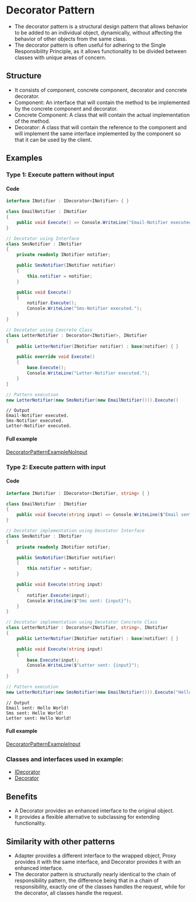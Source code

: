 ﻿
# Decorator Pattern

- The decorator pattern is a structural design pattern that allows behavior to be added to an individual object, dynamically, without affecting the behavior of other objects from the same class.
- The decorator pattern is often useful for adhering to the Single Responsibility Principle, as it allows functionality to be divided between classes with unique areas of concern.

## Structure

- It consists of component, concrete component, decorator and concrete decorator.
- Component: An interface that will contain the method to be implemented by the concrete component and decorator.
- Concrete Component: A class that will contain the actual implementation of the method.
- Decorator: A class that will contain the reference to the component and will implement the same interface implemented by the component so that it can be used by the client.


## Examples

### Type 1: Execute pattern without input

#### Code

```csharp
interface INotifier : IDecorator<INotifier> { }

class EmailNotifier : INotifier
{
    public void Execute() => Console.WriteLine("Email-Notifier executed.");
}

// Decotator using Interface
class SmsNotifier : INotifier
{
    private readonly INotifier notifier;

    public SmsNotifier(INotifier notifier)
    {
        this.notifier = notifier;
    }

    public void Execute()
    {
        notifier.Execute();
        Console.WriteLine("Sms-Notifier executed.");
    }
}

// Decotator using Concrete Class
class LetterNotifier : Decorator<INotifier>, INotifier
{
    public LetterNotifier(INotifier notifier) : base(notifier) { }

    public override void Execute()
    {
        base.Execute();
        Console.WriteLine("Letter-Notifier executed.");
    }
}

// Pattern execution
new LetterNotifier(new SmsNotifier(new EmailNotifier())).Execute()
```
```
// Output
Email-Notifier executed.
Sms-Notifier executed.
Letter-Notifier executed.
```

#### Full example

[DecoratorPatternExampleNoInput](./../../GofConsoleApp/Examples/Structural/DecoratorPattern/DecoratorPatternExampleNoInput.cs)


### Type 2: Execute pattern with input

#### Code

```csharp
interface INotifier : IDecorator<INotifier, string> { }

class EmailNotifier : INotifier
{
    public void Execute(string input) => Console.WriteLine($"Email sent: {input}");
}

// Decotator implementation using Decotator Interface
class SmsNotifier : INotifier
{
    private readonly INotifier notifier;

    public SmsNotifier(INotifier notifier)
    {
        this.notifier = notifier;
    }

    public void Execute(string input)
    {
        notifier.Execute(input);
        Console.WriteLine($"Sms sent: {input}");
    }
}

// Decotator implementation using Decotator Concrete Class
class LetterNotifier : Decorator<INotifier, string>, INotifier
{
    public LetterNotifier(INotifier notifier) : base(notifier) { }

    public void Execute(string input)
    {
        base.Execute(input);
        Console.WriteLine($"Letter sent: {input}");
    }
}

// Pattern execution
new LetterNotifier(new SmsNotifier(new EmailNotifier())).Execute("Hello World!")
```
```
// Output
Email sent: Hello World!
Sms sent: Hello World!
Letter sent: Hello World!
```

#### Full example

[DecoratorPatternExampleInput](./../../GofConsoleApp/Examples/Structural/DecoratorPattern/DecoratorPatternExampleInput.cs)

### Classes and interfaces used in example:

- [IDecorator](./../../GofPatterns/Structural/DecoratorPattern/IDecorator.cs)
- [Decorator](./../../GofPatterns/Structural/DecoratorPattern/Decorator.cs)

## Benefits

- A Decorator provides an enhanced interface to the original object.
- It provides a flexible alternative to subclassing for extending functionality.

## Similarity with other patterns

- Adapter provides a different interface to the wrapped object, Proxy provides it with the same interface, and Decorator provides it with an enhanced interface.
- The decorator pattern is structurally nearly identical to the chain of responsibility pattern, the difference being that in a chain of responsibility, exactly one of the classes handles the request, while for the decorator, all classes handle the request.